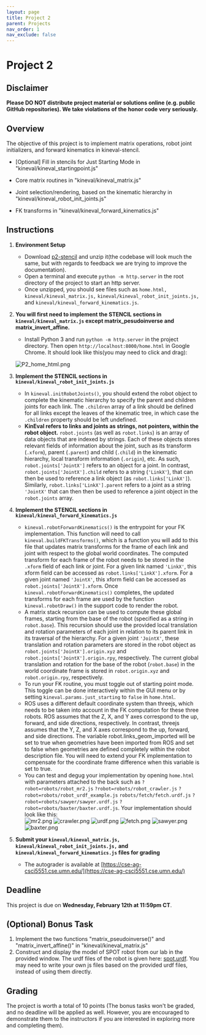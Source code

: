 ```yaml
---
layout: page
title: Project 2
parent: Projects
nav_order: 1
nav_exclude: false
---
```

 
# Project 2

## Disclaimer

<b> Please DO NOT distribute project material or solutions online (e.g. public GitHub repositories). We take violations of the honor code very seriously. </b>

## Overview
The objective of this project is to implement matrix operations, robot joint initializers, and forward kinematics in kineval-stencil.

- [Optional] Fill in stencils for Just Starting Mode in "kineval/kineval_startingpoint.js"

- Core matrix routines in "kineval/kineval_matrix.js"

- Joint selection/rendering, based on the kinematic hierarchy in "kineval/kineval_robot_init_joints.js"

- FK transforms in "kineval/kineval_forward_kinematics.js"

## Instructions

1. <b>Environment Setup</b>
    - Download [p2-stencil](/CSCI5551-Spr25/assets/projects/p2.zip) and unzip it(the codebase will look much the same, but with regards to feedback we are trying to improve the documentation).
    - Open a terminal and execute `python -m http.server` in the root directory of the project to start an http server.
    - Once unzipped, you should see files such as `home.html,` `kineval/kineval_matrix.js,` `kineval/kineval_robot_init_joints.js,` and `kineval/kineval_forward_kinematics.js`.

2. <b>You will first need to implement the STENCIL sections in `kineval/kineval_matrix.js` except matrix_pesudoinverse and matrix_invert_affine.</b>
    - Install Python 3 and run `python -m http.server` in the project directory. Then open `http://localhost:8000/home.html` in Google Chrome. It should look like this(you may need to click and drag):

    ![P2_home_html.png](/CSCI5551-Spr24/assets/projects/P2/P2_home_html.png)

3. <b>Implement the STENCIL sections in `kineval/kineval_robot_init_joints.js`</b>
    - In `kineval.initRobotJoints()`, you should extend the robot object to complete the kinematic hierarchy to specify the parent and children joints for each link. The `.children` array of a link should be defined for all links except the leaves of the kinematic tree, in which case the `.children` property should be left undefined.
    - <b>KinEval refers to links and joints as strings, not pointers, within the robot object.</b> `robot.joints` (as well as `robot.links`) is an array of data objects that are indexed by strings. Each of these objects stores relevant fields of information about the joint, such as its transform (`.xform`), parent (`.parent`) and child (`.child`) in the kinematic hierarchy, local transform information (`.origin`), etc. As such, `robot.joints['JointX']` refers to an object for a joint. In contrast, `robot.joints['JointX'].child` refers to a string (`'LinkX'`), that can then be used to reference a link object (as `robot.links['LinkX']`). Similarly, `robot.links['LinkX'].parent` refers to a joint as a string `'JointX'` that can then then be used to reference a joint object in the `robot.joints` array.

4. <b>Implement the STENCIL sections in `kineval/kineval_forward_kinematics.js`</b>
    - `kineval.robotForwardKinematics()` is the entrypoint for your FK implementation. This function will need to call `kineval.buildFKTransforms()`, which is a function you will add to this file that updates matrix transforms for the frame of each link and joint with respect to the global world coordinates. The computed transform for each frame of the robot needs to be stored in the `.xform` field of each link or joint. For a given link named `'LinkX'`, this xform field can be accessed as `robot.links['LinkX'].xform`. For a given joint named `'JointX'`, this xform field can be accessed as `robot.joints['JointX'].xform`. Once `kineval.robotForwardKinematics()` completes, the updated transforms for each frame are used by the function `kineval.robotDraw()` in the support code to render the robot.
    - A matrix stack recursion can be used to compute these global frames, starting from the base of the robot (specified as a string in `robot.base`). This recursion should use the provided local translation and rotation parameters of each joint in relation to its parent link in its traversal of the hierarchy. For a given joint `'JointX'`, these translation and rotation parameters are stored in the robot object as `robot.joints['JointX'].origin.xyz` and `robot.joints['JointX'].origin.rpy`, respectively. The current global translation and rotation for the base of the robot (`robot.base`) in the world coordinate frame is stored in `robot.origin.xyz` and `robot.origin.rpy`, respectively.
    - To run your FK routine, you must toggle out of starting point mode. This toggle can be done interactively within the GUI menu or by setting `kineval.params.just_starting` to `false` in `home.html`.
    - ROS uses a different default coordinate system than threejs, which needs to be taken into account in the FK computation for these three robots. ROS assumes that the Z, X, and Y axes correspond to the up, forward, and side directions, respectively. In contrast, threejs assumes that the Y, Z, and X axes correspond to the up, forward, and side directions. The variable robot.links_geom_imported will be set to true when geometries have been imported from ROS and set to false when geometries are defined completely within the robot description file. You will need to extend your FK implementation to compensate for the coordinate frame difference when this variable is set to true.
    - You can test and degug your implementation by opening `home.html` with parameters attached to the back such as `?robot=robots/robot_mr2.js` `?robot=robots/robot_crawler.js` `?robot=robots/robot_urdf_example.js` `robots/fetch/fetch.urdf.js` `?robot=robots/sawyer/sawyer.urdf.js` `?robot=robots/baxter/baxter.urdf.js`. Your implementation should look like this:
    <br>![mr2.png](/CSCI5551-Spr24/assets/projects/P2/mr2.png) ![crawler.png](/CSCI5551-Spr24/assets/projects/P2/crawler.png) ![urdf.png](/CSCI5551-Spr24/assets/projects/P2/urdf.png) ![fetch.png](/CSCI5551-Spr24/assets/projects/P2/fetch.png) ![sawyer.png](/CSCI5551-Spr24/assets/projects/P2/sawyer.png) ![baxter.png](/CSCI5551-Spr24/assets/projects/P2/baxter.png)

5. <b>Submit your `kineval/kineval_matrix.js,` `kineval/kineval_robot_init_joints.js,` and `kineval/kineval_forward_kinematics.js` files for grading</b>
    - The autograder is available at [https://cse-ag-csci5551.cse.umn.edu/](https://cse-ag-csci5551.cse.umn.edu/)


## Deadline

This project is due on <b>Wednesday, February 12th at 11:59pm CT</b>.

## (Optional) Bonus Task
1. Implement the two functions "matrix_pseudoinverse()" and "matrix_invert_affine()" in "kineval/kineval_matrix.js"
2. Construct and display the model of SPOT robot from our lab in the provided window. The urdf files of the robot is given here: [spot.urdf](/CSCI5551-Spr25/assets/projects/P2/spot_urdf_model.zip). You may need to write your own js files based on the provided urdf files, instead of using them directly. 
## Grading

The project is worth a total of 10 points (The bonus tasks won't be graded, and no deadline will be applied as well. However, you are encouraged to demonstrate them to the instructors if you are interested in exploring more and completing them). 
